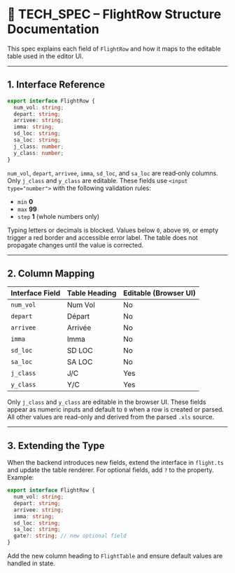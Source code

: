 # 📄 TECH_SPEC – FlightRow Structure Documentation

This spec explains each field of `FlightRow` and how it maps to the editable table used in the editor UI.

---

## 1. Interface Reference

```ts
export interface FlightRow {
  num_vol: string;
  depart: string;
  arrivee: string;
  imma: string;
  sd_loc: string;
  sa_loc: string;
  j_class: number;
  y_class: number;
}
```

`num_vol`, `depart`, `arrivee`, `imma`, `sd_loc`, and `sa_loc` are read‑only columns.
Only `j_class` and `y_class` are editable. These fields use `<input type="number">` with the following validation rules:

- `min` **0**
- `max` **99**
- `step` **1** (whole numbers only)

Typing letters or decimals is blocked. Values below `0`, above `99`, or empty trigger a red border and accessible error label. The table does not propagate changes until the value is corrected.

---

## 2. Column Mapping

| Interface Field | Table Heading | Editable (Browser UI) |
| --------------- | ------------- | --------------------- |
| `num_vol`       | Num Vol       | No                    |
| `depart`        | Départ        | No                    |
| `arrivee`       | Arrivée       | No                    |
| `imma`          | Imma          | No                    |
| `sd_loc`        | SD LOC        | No                    |
| `sa_loc`        | SA LOC        | No                    |
| `j_class`       | J/C           | Yes                   |
| `y_class`       | Y/C           | Yes                   |

Only `j_class` and `y_class` are editable in the browser UI. These fields appear as numeric inputs and default to `0` when a row is created or parsed. All other values are read-only and derived from the parsed `.xls` source.

---

## 3. Extending the Type

When the backend introduces new fields, extend the interface in `flight.ts` and update the table renderer. For optional fields, add `?` to the property. Example:

```ts
export interface FlightRow {
  num_vol: string;
  depart: string;
  arrivee: string;
  imma: string;
  sd_loc: string;
  sa_loc: string;
  gate?: string; // new optional field
}
```

Add the new column heading to `FlightTable` and ensure default values are handled in state.

